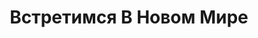 ---
draft: false
slug: vstretimsia-v-novom-mire-8d01f5a1
title: Встретимся В Новом Мире
type: books
params:
  bookTitle: Встретимся В Новом Мире
  cover: https://images-na.ssl-images-amazon.com/images/S/compressed.photo.goodreads.com/books/1668715859i/63128074.jpg
  isbn: '9785171528768'
  goodreads_link: https://www.goodreads.com/book/show/63128074
  authors:
  - Ли Томоко
  page_count: '320'
  short_book_description: 'Го Хэн просыпается в Древнем Китае, и он был бы ему не
    нужен, если бы не одно обстоятельство: тут жив Чжу Баи — человек, без которого
    он не может и которого потерял в своем настоящем мире.Го Хэн...'
  russian_translation_status: exists
  book_description: 'Го Хэн просыпается в Древнем Китае, и он был бы ему не нужен,
    если бы не одно обстоятельство: тут жив Чжу Баи — человек, без которого он не
    может и которого потерял в своем настоящем мире.Го Хэн собирается остаться в Древнем
    Китае ради него, но ему нельзя никому говорить, что он личность из другого мира.Однако
    Чжу Баи не из тех, кто может сидеть спокойно и позволять оберегать себя. Неприятности
    — его второе имя.'
  russian_audioversion: 'no'
---
